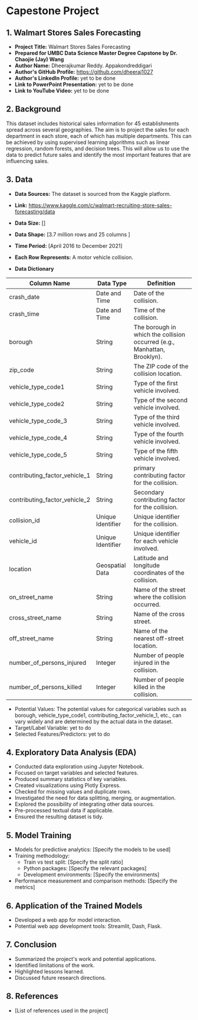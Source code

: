 # Capestone Project

## 1. Walmart Stores Sales Forecasting
- **Project Title:**  Walmart Stores Sales Forecasting
- **Prepared for UMBC Data Science Master Degree Capstone by Dr. Chaojie (Jay) Wang**
- **Author Name:** Dheerajkumar Reddy. Appakondreddigari
- **Author's GitHub Profile:** https://github.com/dheeraj1027
- **Author's LinkedIn Profile:** yet to be done
- **Link to PowerPoint Presentation:** yet to be done
- **Link to YouTube Video:** yet to be done

## 2. Background
This dataset includes historical sales information for 45 establishments spread across several geographies. The aim is to project the sales for each department in each store, each of which has multiple departments. This can be achieved by using supervised learning algorithms such as linear regression, random forests, and decision trees. This will allow us to use the data to predict future sales and identify the most important features that are influencing sales.
## 3. Data
- **Data Sources:** The dataset is sourced from the Kaggle platform.
- **Link:** https://www.kaggle.com/c/walmart-recruiting-store-sales-forecasting/data
- **Data Size:** []
- **Data Shape:** [3.7 million rows and 25 columns ]
- **Time Period:** [April 2016 to December 2021]
- **Each Row Represents:** A motor vehicle collision.

-  **Data Dictionary**
  
| Column Name                       | Data Type           | Definition                                                  |
|-----------------------------------|---------------------|-------------------------------------------------------------|
| crash_date                         | Date and Time       | Date of the collision.                                     |
| crash_time                         | Date and Time       | Time of the collision.                                     |
| borough                            | String              | The borough in which the collision occurred (e.g., Manhattan, Brooklyn). |
| zip_code                           | String              | The ZIP code of the collision location.                    |
| vehicle_type_code1                 | String              | Type of the first vehicle involved.                        |
| vehicle_type_code2                 | String              | Type of the second vehicle involved.                       |
| vehicle_type_code_3                | String              | Type of the third vehicle involved.                        |
| vehicle_type_code_4                | String              | Type of the fourth vehicle involved.                       |
| vehicle_type_code_5                | String              | Type of the fifth vehicle involved.                        |
| contributing_factor_vehicle_1      | String              | primary contributing factor for the collision.             |
| contributing_factor_vehicle_2      | String              | Secondary contributing factor for the collision.           |
| collision_id                       | Unique Identifier    | Unique identifier for the collision.                       |
| vehicle_id                         | Unique Identifier    | Unique identifier for each vehicle involved.                |
| location                           | Geospatial Data     | Latitude and longitude coordinates of the collision.      |
| on_street_name                     | String              | Name of the street where the collision occurred.            |
| cross_street_name                  | String              | Name of the cross street.                                  |
| off_street_name                    | String              | Name of the nearest off-street location.                   |
| number_of_persons_injured          | Integer             | Number of people injured in the collision.                |
| number_of_persons_killed           | Integer             | Number of people killed in the collision.                 |

  - Potential Values: The potential values for categorical variables such as borough, vehicle_type_code1, contributing_factor_vehicle_1, etc., can vary widely and are determined by the actual data in the dataset. 
  - Target/Label Variable: yet to do
  - Selected Features/Predictors: yet to do

## 4. Exploratory Data Analysis (EDA)
- Conducted data exploration using Jupyter Notebook.
- Focused on target variables and selected features.
- Produced summary statistics of key variables.
- Created visualizations using Plotly Express.
- Checked for missing values and duplicate rows.
- Investigated the need for data splitting, merging, or augmentation.
- Explored the possibility of integrating other data sources.
- Pre-processed textual data if applicable.
- Ensured the resulting dataset is tidy.

## 5. Model Training
- Models for predictive analytics: [Specify the models to be used]
- Training methodology: 
  - Train vs test split: [Specify the split ratio]
  - Python packages: [Specify the relevant packages]
  - Development environments: [Specify the environments]
- Performance measurement and comparison methods: [Specify the metrics]

## 6. Application of the Trained Models
- Developed a web app for model interaction.
- Potential web app development tools: Streamlit, Dash, Flask.

## 7. Conclusion
- Summarized the project's work and potential applications.
- Identified limitations of the work.
- Highlighted lessons learned.
- Discussed future research directions.

## 8. References
- [List of references used in the project]
